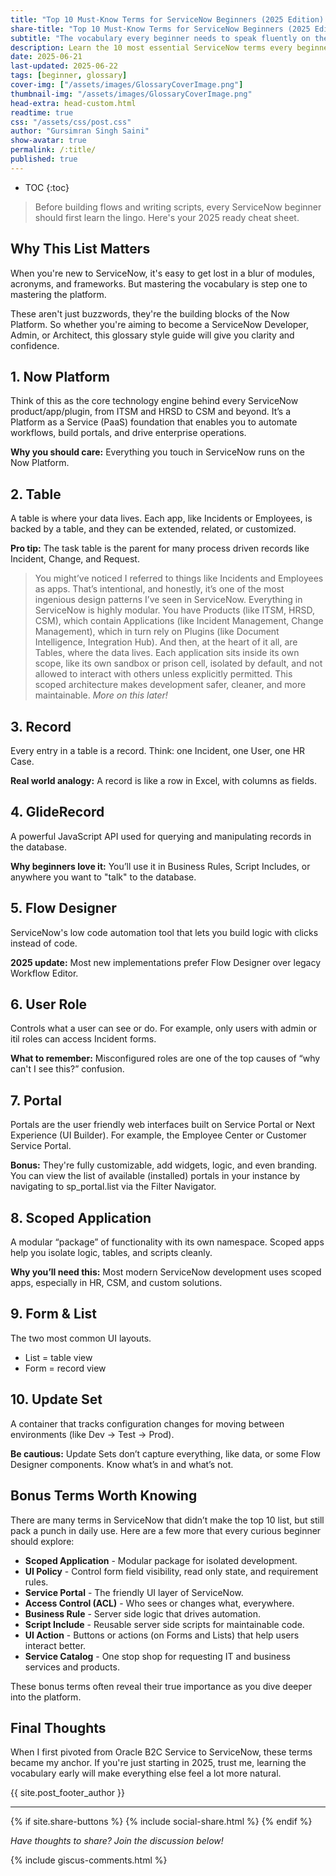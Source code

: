 ```yaml
---
title: "Top 10 Must-Know Terms for ServiceNow Beginners (2025 Edition) - NowGlide"
share-title: "Top 10 Must-Know Terms for ServiceNow Beginners (2025 Edition) - NowGlide"
subtitle: "The vocabulary every beginner needs to speak fluently on the Now Platform"
description: Learn the 10 most essential ServiceNow terms every beginner should know in 2025 - from GlideRecord to Flow Designer, get fluent in the Now Platform's core concepts.
date: 2025-06-21
last-updated: 2025-06-22
tags: [beginner, glossary]
cover-img: ["/assets/images/GlossaryCoverImage.png"]
thumbnail-img: "/assets/images/GlossaryCoverImage.png"
head-extra: head-custom.html
readtime: true
css: "/assets/css/post.css"
author: "Gursimran Singh Saini"
show-avatar: true
permalink: /:title/
published: true
---
```


* TOC
{:toc}

> Before building flows and writing scripts, every ServiceNow beginner should first learn the lingo. Here's your 2025 ready cheat sheet.

## Why This List Matters
When you're new to ServiceNow, it's easy to get lost in a blur of modules, acronyms, and frameworks. But mastering the vocabulary is step one to mastering the platform.

These aren't just buzzwords, they're the building blocks of the Now Platform. So whether you're aiming to become a ServiceNow Developer, Admin, or Architect, this glossary style guide will give you clarity and confidence.

## 1. Now Platform
Think of this as the core technology engine behind every ServiceNow product/app/plugin, from ITSM and HRSD to CSM and beyond. It’s a Platform as a Service (PaaS) foundation that enables you to automate workflows, build portals, and drive enterprise operations.

**Why you should care:** Everything you touch in ServiceNow runs on the Now Platform.

## 2. Table
A table is where your data lives. Each app, like Incidents or Employees, is backed by a table, and they can be extended, related, or customized.

**Pro tip:** The task table is the parent for many process driven records like Incident, Change, and Request.

> You might’ve noticed I referred to things like Incidents and Employees as apps. That’s intentional, and honestly, it’s one of the most ingenious design patterns I’ve seen in ServiceNow.
Everything in ServiceNow is highly modular. You have Products (like ITSM, HRSD, CSM), which contain Applications (like Incident Management, Change Management), which in turn rely on Plugins (like Document Intelligence, Integration Hub). And then, at the heart of it all, are Tables, where the data lives.
Each application sits inside its own scope, like its own sandbox or prison cell, isolated by default, and not allowed to interact with others unless explicitly permitted. This scoped architecture makes development safer, cleaner, and more maintainable. _More on this later!_

## 3. Record
Every entry in a table is a record. Think: one Incident, one User, one HR Case.

**Real world analogy:** A record is like a row in Excel, with columns as fields.

## 4. GlideRecord
A powerful JavaScript API used for querying and manipulating records in the database.

**Why beginners love it:** You’ll use it in Business Rules, Script Includes, or anywhere you want to "talk" to the database.

## 5. Flow Designer
ServiceNow's low code automation tool that lets you build logic with clicks instead of code.

**2025 update:** Most new implementations prefer Flow Designer over legacy Workflow Editor.

## 6. User Role
Controls what a user can see or do. For example, only users with admin or itil roles can access Incident forms.

**What to remember:** Misconfigured roles are one of the top causes of “why can't I see this?” confusion.

## 7. Portal
Portals are the user friendly web interfaces built on Service Portal or Next Experience (UI Builder). For example, the Employee Center or Customer Service Portal.

**Bonus:** They're fully customizable, add widgets, logic, and even branding. You can view the list of available (installed) portals in your instance by navigating to sp_portal.list via the Filter Navigator.

## 8. Scoped Application
A modular “package” of functionality with its own namespace. Scoped apps help you isolate logic, tables, and scripts cleanly.

**Why you’ll need this:** Most modern ServiceNow development uses scoped apps, especially in HR, CSM, and custom solutions.

## 9. Form & List
The two most common UI layouts.
* List = table view
* Form = record view

## 10. Update Set
A container that tracks configuration changes for moving between environments (like Dev → Test → Prod).

**Be cautious:** Update Sets don’t capture everything, like data, or some Flow Designer components. Know what’s in and what’s not.

## Bonus Terms Worth Knowing

There are many terms in ServiceNow that didn’t make the top 10 list, but still pack a punch in daily use. Here are a few more that every curious beginner should explore:

- **Scoped Application** - Modular package for isolated development.
- **UI Policy** - Control form field visibility, read only state, and requirement rules.
- **Service Portal** - The friendly UI layer of ServiceNow.
- **Access Control (ACL)** - Who sees or changes what, everywhere.
- **Business Rule** - Server side logic that drives automation.
- **Script Include** - Reusable server side scripts for maintainable code.
- **UI Action** - Buttons or actions (on Forms and Lists) that help users interact better.
- **Service Catalog** - One stop shop for requesting IT and business services and products.

These bonus terms often reveal their true importance as you dive deeper into the platform.

## Final Thoughts
When I first pivoted from Oracle B2C Service to ServiceNow, these terms became my anchor. If you're just starting in 2025, trust me, learning the vocabulary early will make everything else feel a lot more natural.

{{ site.post_footer_author }}

---

{% if site.share-buttons %} {% include social-share.html %} {% endif %}

*Have thoughts to share? Join the discussion below!*

{% include giscus-comments.html %}